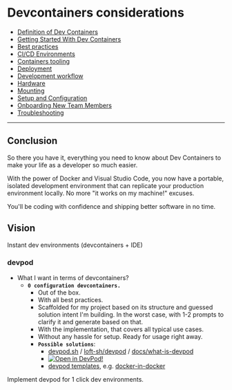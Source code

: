 # Devcontainers considerations

- [Definition of Dev Containers](/product/development/considerations/devcontainers-considerations/devcontainers-definition)
- [Getting Started With Dev Containers](/product/development/considerations/devcontainers-considerations/getting-started)
- [Best practices](/product/development/considerations/devcontainers-considerations/best-practices)
- [CI/CD Environments](/product/development/considerations/devcontainers-considerations/ci-cd-enrivonments)
- [Containers tooling](/product/development/considerations/devcontainers-considerations/containers-tooling)
- [Deployment](/product/development/considerations/devcontainers-considerations/deployment)
- [Development workflow](/product/development/considerations/devcontainers-considerations/development-workflow)
- [Hardware](/product/development/considerations/devcontainers-considerations/hardware)
- [Mounting](/product/development/considerations/devcontainers-considerations/mounting)
- [Setup and Configuration](/product/development/considerations/devcontainers-considerations/setup)
- [Onboarding New Team Members](/product/development/considerations/devcontainers-considerations/team-members-ondoarding)
- [Troubleshooting](/product/development/considerations/devcontainers-considerations/troubleshooting)

---

## Conclusion

So there you have it, everything you need to know about Dev Containers to make your life as a developer so much easier.

With the power of Docker and Visual Studio Code, you now have a portable, isolated development environment that can replicate your production environment locally. No more "it works on my machine!" excuses.

You'll be coding with confidence and shipping better software in no time. 

## Vision

Instant dev environments (devcontainers + IDE)

### devpod

- What I want in terms of devcontainers? 
    - **`0 configuration devcontainers.`** 
        - Out of the box.
        - With all best practices.
        - Scaffolded for my project 
    based on its structure and guessed solution intent I'm building. In the 
    worst case, with 1-2 prompts to clarify it and generate based on that. 
        - With the implementation, that covers all typical use cases.
        - Without any hassle for setup. Ready for usage right away.
        - **`Possible solutions`**:
            - [devpod.sh](https://devpod.sh/) / [loft-sh/devpod](https://github.com/loft-sh/devpod) / [docs/what-is-devpod](https://devpod.sh/docs/what-is-devpod)
            - [![Open in DevPod!](https://devpod.sh/assets/open-in-devpod.svg)](https://devpod.sh/open#https://github.com/loft-sh/devpod-templates@subpath:docker-in-docker)
            - [devpod templates](https://github.com/loft-sh/devpod-templates), e.g. [docker-in-docker](https://github.com/loft-sh/devpod-templates/tree/main/docker-in-docker)

Implement devpod for 1 click dev environments.